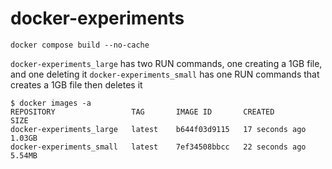 # docker-experiments

`docker compose build --no-cache`

`docker-experiments_large` has two RUN commands, one creating a 1GB file, and one deleting it
`docker-experiments_small` has one RUN commands that creates a 1GB file then deletes it


```
$ docker images -a
REPOSITORY                 TAG       IMAGE ID       CREATED          SIZE
docker-experiments_large   latest    b644f03d9115   17 seconds ago   1.03GB
docker-experiments_small   latest    7ef34508bbcc   22 seconds ago   5.54MB
```
